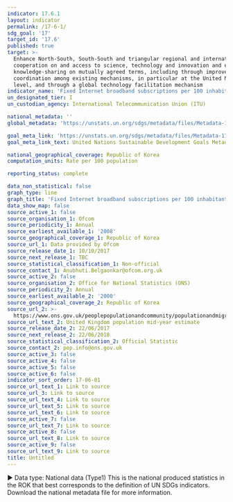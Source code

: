 ```yaml
---
indicator: 17.6.1
layout: indicator
permalink: /17-6-1/
sdg_goal: '17'
target_id: '17.6'
published: true
target: >-
  Enhance North-South, South-South and triangular regional and international
  cooperation on and access to science, technology and innovation and enhance
  knowledge-sharing on mutually agreed terms, including through improved
  coordination among existing mechanisms, in particular at the United Nations
  level, and through a global technology facilitation mechanism
indicator_name: 'Fixed Internet broadband subscriptions per 100 inhabitants, by speed'
un_designated_tier: I
un_custodian_agency: International Telecommunication Union (ITU)

national_metadata: ''
global_metadata: 'https://unstats.un.org/sdgs/metadata/files/Metadata-17-06-02.pdf'

goal_meta_link: 'https://unstats.un.org/sdgs/metadata/files/Metadata-17-06-02.pdf'
goal_meta_link_text: United Nations Sustainable Development Goals Metadata (PDF 211 KB)

national_geographical_coverage: Republic of Korea
computation_units: Rate per 100 population

reporting_status: complete

data_non_statistical: false
graph_type: line
graph_title: 'Fixed Internet broadband subscriptions per 100 inhabitants, by speed'
data_show_map: false
source_active_1: false
source_organisation_1: Ofcom
source_periodicity_1: Annual
source_earliest_available_1: '2008'
source_geographical_coverage_1: Republic of Korea
source_url_1: Data provided by Ofcom
source_release_date_1: 10/10/2017
source_next_release_1: TBC
source_statistical_classification_1: Non-official
source_contact_1: Anubhuti.Belgaonkar@ofcom.org.uk
source_active_2: false
source_organisation_2: Office for National Statistics (ONS)
source_periodicity_2: Annual
source_earliest_available_2: '2000'
source_geographical_coverage_2: Republic of Korea
source_url_2: >-
  https://www.ons.gov.uk/peoplepopulationandcommunity/populationandmigration/populationestimates/timeseries/ukpop/pop
source_url_text_2: United Kingdom population mid-year estimate
source_release_date_2: 22/06/2017
source_next_release_2: 22/06/2018
source_statistical_classification_2: Official Statistic
source_contact_2: pop.info@ons.gov.uk
source_active_3: false
source_active_4: false
source_active_5: false
source_active_6: false
indicator_sort_order: 17-06-01
source_url_text_1: Link to source
source_url_3: Link to source
source_url_text_4: Link to source
source_url_text_5: Link to source
source_url_text_6: Link to source
source_active_7: false
source_url_text_7: Link to source
source_active_8: false
source_url_text_8: Link to source
source_active_9: false
source_url_text_9: Link to source
title: Untitled
---
```

▶ Data type: National data (Type1) This is the national produced statistics in the ROK that best corresponds to the definition of UN SDGs indicators. Download the national metadata file for more information.
